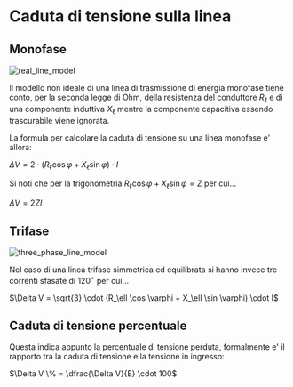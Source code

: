 # Caduta di tensione sulla linea  

## Monofase  

![real_line_model](https://github.com/dennyb87/elettrotecnica-serale/assets/7195133/fbb84bd9-b0f6-4574-960d-5a677e18c8fb)  

Il modello non ideale di una linea di trasmissione di energia monofase tiene conto, per la seconda legge di Ohm, della resistenza del conduttore $R_\ell$ e di una componente induttiva $X_\ell$ mentre la componente capacitiva essendo trascurabile viene ignorata.  

La formula per calcolare la caduta di tensione su una linea monofase e' allora:  

$\Delta V = 2 \cdot (R_\ell \cos \varphi + X_\ell \sin \varphi) \cdot I$  

Si noti che per la trigonometria $R_\ell \cos \varphi + X_\ell \sin \varphi = Z$ per cui...  

$\Delta V = 2ZI$  

## Trifase  

![three_phase_line_model](https://github.com/dennyb87/elettrotecnica-serale/assets/7195133/c4c97cda-433b-4868-bc1f-079351788b1c)  

Nel caso di una linea trifase simmetrica ed equilibrata si hanno invece tre correnti sfasate di $120^\circ$ per cui...  

$\Delta V = \sqrt{3} \cdot (R_\ell \cos \varphi + X_\ell \sin \varphi) \cdot I$  

## Caduta di tensione percentuale  

Questa indica appunto la percentuale di tensione perduta, formalmente e' il rapporto tra la caduta di tensione e la tensione in ingresso:  

$\Delta V \% = \dfrac{\Delta V}{E} \cdot 100$  

